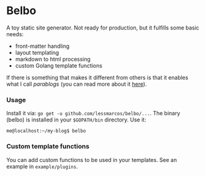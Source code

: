 # Belbo

A toy static site generator. Not ready for production, but it fulfills some basic needs:

- front-matter handling
- layout templating
- markdown to html processing 
- custom Golang template functions

If there is something that makes it different from others is that it enables 
what I call *parablogs* (you can read more about it [here][1]).

### Usage

Install it via: `go get -u github.com/lessmarcos/belbo/...`.
The binary (belbo) is installed in your `$GOPATH/bin` directory. 
Use it:

```
me@localhost:~/my-blog$ belbo
```

### Custom template functions

You can add custom functions to be used in your templates. See an example in `example/plugins`.

[1]: https://lessmarcos.com/posts/2020/08/parallel-blogs/
